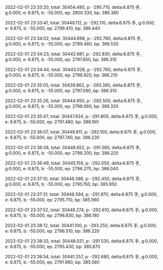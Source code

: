 2022-02-01 23:33:20, total: 30454.480, p: -290.710, delta:6.875 手, g:0.000, e: 6.875, b: -55.000, ep: 2800.330, bp: 386.380

2022-02-01 23:33:41, total: 30448.112, p: -292.110, delta:6.875 手, g:0.000, e: 6.875, b: -55.000, ep: 2799.410, bp: 386.440

2022-02-01 23:34:02, total: 30444.698, p: -292.780, delta:6.875 手, g:0.000, e: 6.875, b: -55.000, ep: 2799.460, bp: 386.530

2022-02-01 23:34:23, total: 30442.681, p: -292.830, delta:6.875 手, g:0.000, e: 6.875, b: -55.000, ep: 2797.650, bp: 386.310

2022-02-01 23:34:44, total: 30443.028, p: -292.760, delta:6.875 手, g:0.000, e: 6.875, b: -55.000, ep: 2796.920, bp: 386.210

2022-02-01 23:35:05, total: 30439.862, p: -293.390, delta:6.875 手, g:0.000, e: 6.875, b: -55.000, ep: 2797.090, bp: 386.310

2022-02-01 23:35:26, total: 30444.950, p: -292.500, delta:6.875 手, g:0.000, e: 6.875, b: -55.000, ep: 2798.060, bp: 386.320

2022-02-01 23:35:47, total: 30447.634, p: -291.800, delta:6.875 手, g:0.000, e: 6.875, b: -55.000, ep: 2797.480, bp: 386.160

2022-02-01 23:36:07, total: 30449.811, p: -292.100, delta:6.875 手, g:0.000, e: 6.875, b: -55.000, ep: 2797.740, bp: 386.230

2022-02-01 23:36:28, total: 30448.652, p: -291.560, delta:6.875 手, g:0.000, e: 6.875, b: -55.000, ep: 2798.200, bp: 386.220

2022-02-01 23:36:49, total: 30445.159, p: -292.050, delta:6.875 手, g:0.000, e: 6.875, b: -55.000, ep: 2796.270, bp: 386.040

2022-02-01 23:37:10, total: 30446.386, p: -292.450, delta:6.875 手, g:0.000, e: 6.875, b: -55.000, ep: 2795.150, bp: 385.950

2022-02-01 23:37:31, total: 30448.594, p: -291.970, delta:6.875 手, g:0.000, e: 6.875, b: -55.000, ep: 2795.710, bp: 385.960

2022-02-01 23:37:52, total: 30448.274, p: -292.610, delta:6.875 手, g:0.000, e: 6.875, b: -55.000, ep: 2796.830, bp: 386.180

2022-02-01 23:38:12, total: 30441.100, p: -293.250, delta:6.875 手, g:0.000, e: 6.875, b: -55.000, ep: 2796.510, bp: 386.220

2022-02-01 23:38:33, total: 30448.021, p: -291.530, delta:6.875 手, g:0.000, e: 6.875, b: -55.000, ep: 2795.430, bp: 385.870

2022-02-01 23:38:54, total: 30441.257, p: -292.680, delta:6.875 手, g:0.000, e: 6.875, b: -55.000, ep: 2791.960, bp: 385.580